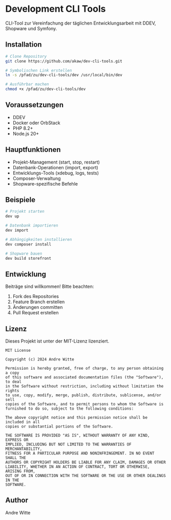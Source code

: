 # Development CLI Tools

CLI-Tool zur Vereinfachung der täglichen Entwicklungsarbeit mit DDEV, Shopware und Symfony.

## Installation

```bash
# Clone Repository
git clone https://github.com/akaw/dev-cli-tools.git

# Symbolischen Link erstellen
ln -s /pfad/zu/dev-cli-tools/dev /usr/local/bin/dev

# Ausführbar machen
chmod +x /pfad/zu/dev-cli-tools/dev
```

## Voraussetzungen

- DDEV
- Docker oder OrbStack
- PHP 8.2+
- Node.js 20+

## Hauptfunktionen

- Projekt-Management (start, stop, restart)
- Datenbank-Operationen (import, export)
- Entwicklungs-Tools (xdebug, logs, tests)
- Composer-Verwaltung
- Shopware-spezifische Befehle

## Beispiele

```bash
# Projekt starten
dev up

# Datenbank importieren
dev import

# Abhängigkeiten installieren
dev composer install

# Shopware bauen
dev build storefront
```

## Entwicklung

Beiträge sind willkommen! Bitte beachten:

1. Fork des Repositories
2. Feature Branch erstellen
3. Änderungen committen
4. Pull Request erstellen

## Lizenz

Dieses Projekt ist unter der MIT-Lizenz lizenziert.

```text
MIT License

Copyright (c) 2024 Andre Witte

Permission is hereby granted, free of charge, to any person obtaining a copy
of this software and associated documentation files (the "Software"), to deal
in the Software without restriction, including without limitation the rights
to use, copy, modify, merge, publish, distribute, sublicense, and/or sell
copies of the Software, and to permit persons to whom the Software is
furnished to do so, subject to the following conditions:

The above copyright notice and this permission notice shall be included in all
copies or substantial portions of the Software.

THE SOFTWARE IS PROVIDED "AS IS", WITHOUT WARRANTY OF ANY KIND, EXPRESS OR
IMPLIED, INCLUDING BUT NOT LIMITED TO THE WARRANTIES OF MERCHANTABILITY,
FITNESS FOR A PARTICULAR PURPOSE AND NONINFRINGEMENT. IN NO EVENT SHALL THE
AUTHORS OR COPYRIGHT HOLDERS BE LIABLE FOR ANY CLAIM, DAMAGES OR OTHER
LIABILITY, WHETHER IN AN ACTION OF CONTRACT, TORT OR OTHERWISE, ARISING FROM,
OUT OF OR IN CONNECTION WITH THE SOFTWARE OR THE USE OR OTHER DEALINGS IN THE
SOFTWARE.
```

## Author

Andre Witte
